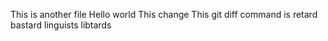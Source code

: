 This is another file 
Hello world
This change
This git diff command is retard
bastard
linguists
libtards